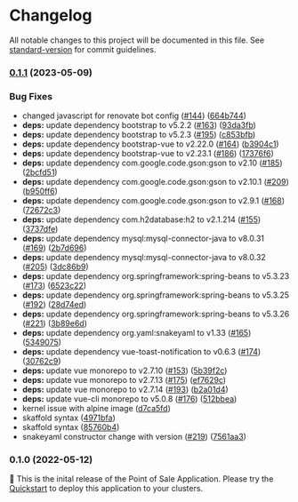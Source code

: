 # Changelog

All notable changes to this project will be documented in this file. See [standard-version](https://github.com/conventional-changelog/standard-version) for commit guidelines.

### [0.1.1](https://github.com/mokkapps/changelog-generator-demo/compare/v0.1.0...v0.1.1) (2023-05-09)


### Bug Fixes

* changed javascript for renovate bot config ([#144](https://github.com/GoogleCloudPlatform/point-of-sale/issues/144)) ([664b744](https://github.com/mokkapps/changelog-generator-demo/commits/664b744c7daf6a194c92e372553b4cf04e5c97d7))
* **deps:** update dependency bootstrap to v5.2.2 ([#163](https://github.com/GoogleCloudPlatform/point-of-sale/issues/163)) ([93da3fb](https://github.com/mokkapps/changelog-generator-demo/commits/93da3fbf265b437210984b2b35d291e834c090bd))
* **deps:** update dependency bootstrap to v5.2.3 ([#195](https://github.com/GoogleCloudPlatform/point-of-sale/issues/195)) ([c853bfb](https://github.com/mokkapps/changelog-generator-demo/commits/c853bfb237fe77e0484605e18b5ccd1577121f26))
* **deps:** update dependency bootstrap-vue to v2.22.0 ([#164](https://github.com/GoogleCloudPlatform/point-of-sale/issues/164)) ([b3904c1](https://github.com/mokkapps/changelog-generator-demo/commits/b3904c1928e3684cfd868e5bcffb7dd80692733a))
* **deps:** update dependency bootstrap-vue to v2.23.1 ([#186](https://github.com/GoogleCloudPlatform/point-of-sale/issues/186)) ([17376f6](https://github.com/mokkapps/changelog-generator-demo/commits/17376f6bd4029a80dbadf9e6b127550b26feeb8b))
* **deps:** update dependency com.google.code.gson:gson to v2.10 ([#185](https://github.com/GoogleCloudPlatform/point-of-sale/issues/185)) ([2bcfd51](https://github.com/mokkapps/changelog-generator-demo/commits/2bcfd5120f33c364bfd6260585aeff0ba1f16ed6))
* **deps:** update dependency com.google.code.gson:gson to v2.10.1 ([#209](https://github.com/GoogleCloudPlatform/point-of-sale/issues/209)) ([b950ff6](https://github.com/mokkapps/changelog-generator-demo/commits/b950ff6e9735df83593ff6b85bb7608067df3323))
* **deps:** update dependency com.google.code.gson:gson to v2.9.1 ([#168](https://github.com/GoogleCloudPlatform/point-of-sale/issues/168)) ([72672c3](https://github.com/mokkapps/changelog-generator-demo/commits/72672c36ec471fda04e205b985f864ff29208f98))
* **deps:** update dependency com.h2database:h2 to v2.1.214 ([#155](https://github.com/GoogleCloudPlatform/point-of-sale/issues/155)) ([3737dfe](https://github.com/mokkapps/changelog-generator-demo/commits/3737dfeb505da9064abb14f311cb2b31dbf40aba))
* **deps:** update dependency mysql:mysql-connector-java to v8.0.31 ([#169](https://github.com/GoogleCloudPlatform/point-of-sale/issues/169)) ([2b7d696](https://github.com/mokkapps/changelog-generator-demo/commits/2b7d696b6355fb7473020ddaf6d3b252770c1942))
* **deps:** update dependency mysql:mysql-connector-java to v8.0.32 ([#205](https://github.com/GoogleCloudPlatform/point-of-sale/issues/205)) ([3dc86b9](https://github.com/mokkapps/changelog-generator-demo/commits/3dc86b94c39f3d9027af513a79554828379691ef))
* **deps:** update dependency org.springframework:spring-beans to v5.3.23 ([#173](https://github.com/GoogleCloudPlatform/point-of-sale/issues/173)) ([6523c22](https://github.com/mokkapps/changelog-generator-demo/commits/6523c22e1626989a6275bd78a294b7271ead0fad))
* **deps:** update dependency org.springframework:spring-beans to v5.3.25 ([#192](https://github.com/GoogleCloudPlatform/point-of-sale/issues/192)) ([28d74ed](https://github.com/mokkapps/changelog-generator-demo/commits/28d74ed17068a6b43310389994c5401234cec01c))
* **deps:** update dependency org.springframework:spring-beans to v5.3.26 ([#221](https://github.com/GoogleCloudPlatform/point-of-sale/issues/221)) ([3b89e6d](https://github.com/mokkapps/changelog-generator-demo/commits/3b89e6df6023661633f2638b263b5360017952fd))
* **deps:** update dependency org.yaml:snakeyaml to v1.33 ([#165](https://github.com/GoogleCloudPlatform/point-of-sale/issues/165)) ([5349075](https://github.com/mokkapps/changelog-generator-demo/commits/53490750bbb8596e31f8fb4ac911efc60649098a))
* **deps:** update dependency vue-toast-notification to v0.6.3 ([#174](https://github.com/GoogleCloudPlatform/point-of-sale/issues/174)) ([30762c9](https://github.com/mokkapps/changelog-generator-demo/commits/30762c94ae240ebbe64cc67b0b7b0ebc25fe6d73))
* **deps:** update vue monorepo to v2.7.10 ([#153](https://github.com/GoogleCloudPlatform/point-of-sale/issues/153)) ([5b39f2c](https://github.com/mokkapps/changelog-generator-demo/commits/5b39f2c97e2c03b1fb5484af42ebdc58ba3a5106))
* **deps:** update vue monorepo to v2.7.13 ([#175](https://github.com/GoogleCloudPlatform/point-of-sale/issues/175)) ([ef7629c](https://github.com/mokkapps/changelog-generator-demo/commits/ef7629cc05be1272ae3e7193aeae3ed8a480832f))
* **deps:** update vue monorepo to v2.7.14 ([#193](https://github.com/GoogleCloudPlatform/point-of-sale/issues/193)) ([b2a01d4](https://github.com/mokkapps/changelog-generator-demo/commits/b2a01d43073977e93c006d1cba65e5620a8b8903))
* **deps:** update vue-cli monorepo to v5.0.8 ([#176](https://github.com/GoogleCloudPlatform/point-of-sale/issues/176)) ([512bbea](https://github.com/mokkapps/changelog-generator-demo/commits/512bbeaee1611f23fcdb788f49c05f48073d5a96))
* kernel issue with alpine image ([d7ca5fd](https://github.com/mokkapps/changelog-generator-demo/commits/d7ca5fd9c388dcbe3dfbf2e475c548ad7627481c))
* skaffold syntax ([4971bfa](https://github.com/mokkapps/changelog-generator-demo/commits/4971bfae784a6d210f80fe702324a02e3341abfc))
* skaffold syntax ([85760b4](https://github.com/mokkapps/changelog-generator-demo/commits/85760b44eb92d243c47243fd3d757b89fadf8c25))
* snakeyaml constructor change with version ([#219](https://github.com/GoogleCloudPlatform/point-of-sale/issues/219)) ([7561aa3](https://github.com/mokkapps/changelog-generator-demo/commits/7561aa366602051d26e8f0d46dd7f9454d9bae92))

### 0.1.0 (2022-05-12)

🍔 This is the inital release of the Point of Sale Application. Please try the [Quickstart](/docs/quickstart.md) to deploy this application to your clusters.
